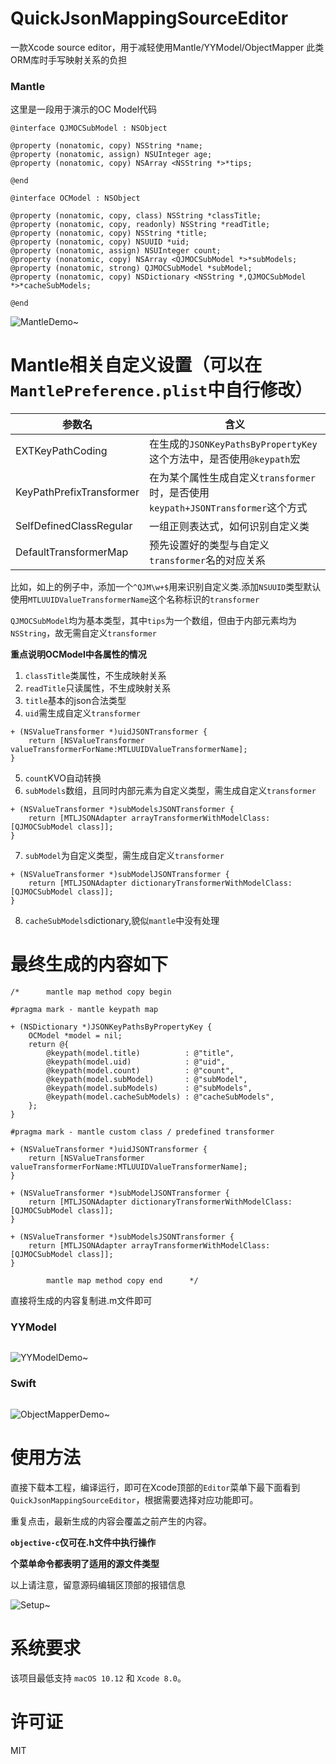 # QuickJsonMappingSourceEditor
一款Xcode source editor，用于减轻使用Mantle/YYModel/ObjectMapper 此类ORM库时手写映射关系的负担

### Mantle

这里是一段用于演示的OC Model代码
```objc
@interface QJMOCSubModel : NSObject

@property (nonatomic, copy) NSString *name;
@property (nonatomic, assign) NSUInteger age;
@property (nonatomic, copy) NSArray <NSString *>*tips;

@end

@interface OCModel : NSObject

@property (nonatomic, copy, class) NSString *classTitle;
@property (nonatomic, copy, readonly) NSString *readTitle;
@property (nonatomic, copy) NSString *title;
@property (nonatomic, copy) NSUUID *uid;
@property (nonatomic, assign) NSUInteger count;
@property (nonatomic, copy) NSArray <QJMOCSubModel *>*subModels;
@property (nonatomic, strong) QJMOCSubModel *subModel;
@property (nonatomic, copy) NSDictionary <NSString *,QJMOCSubModel *>*cacheSubModels;

@end

```
![MantleDemo~](https://github.com/willice9527/QuickJsonMappingEditor/blob/master/MantleDemo.gif)

Mantle相关自定义设置（可以在`MantlePreference.plist`中自行修改）
=============
参数名 |  含义
------|------
EXTKeyPathCoding | 在生成的`JSONKeyPathsByPropertyKey`这个方法中，是否使用`@keypath`宏
KeyPathPrefixTransformer | 在为某个属性生成自定义`transformer`时，是否使用`keypath+JSONTransformer`这个方式
SelfDefinedClassRegular | 一组正则表达式，如何识别自定义类
DefaultTransformerMap | 预先设置好的类型与自定义`transformer`名的对应关系

比如，如上的例子中，添加一个`^QJM\w+$`用来识别自定义类.添加`NSUUID`类型默认使用`MTLUUIDValueTransformerName`这个名称标识的`transformer`

`QJMOCSubModel`均为基本类型，其中`tips`为一个数组，但由于内部元素均为`NSString`，故无需自定义`transformer`

**重点说明OCModel中各属性的情况**

1. `classTitle`类属性，不生成映射关系
2. `readTitle`只读属性，不生成映射关系
3. `title`基本的json合法类型
4. `uid`需生成自定义`transformer`

```objc
+ (NSValueTransformer *)uidJSONTransformer {
	return [NSValueTransformer valueTransformerForName:MTLUUIDValueTransformerName];
}
```

5. `count`KVO自动转换
6. `subModels`数组，且同时内部元素为自定义类型，需生成自定义`transformer`

```objc
+ (NSValueTransformer *)subModelsJSONTransformer {
	return [MTLJSONAdapter arrayTransformerWithModelClass:[QJMOCSubModel class]];
}
```

7. `subModel`为自定义类型，需生成自定义`transformer`

```objc
+ (NSValueTransformer *)subModelJSONTransformer {
	return [MTLJSONAdapter dictionaryTransformerWithModelClass:[QJMOCSubModel class]];
}
```

8. `cacheSubModels`dictionary,貌似`mantle`中没有处理

最终生成的内容如下
=============

```objc
/*		mantle map method copy begin		

#pragma mark - mantle keypath map

+ (NSDictionary *)JSONKeyPathsByPropertyKey {
	OCModel *model = nil;
	return @{
		@keypath(model.title)          : @"title",
		@keypath(model.uid)            : @"uid",
		@keypath(model.count)          : @"count",
		@keypath(model.subModel)       : @"subModel",
		@keypath(model.subModels)      : @"subModels",
		@keypath(model.cacheSubModels) : @"cacheSubModels",
	};
}

#pragma mark - mantle custom class / predefined transformer

+ (NSValueTransformer *)uidJSONTransformer {
	return [NSValueTransformer valueTransformerForName:MTLUUIDValueTransformerName];
}

+ (NSValueTransformer *)subModelJSONTransformer {
	return [MTLJSONAdapter dictionaryTransformerWithModelClass:[QJMOCSubModel class]];
}

+ (NSValueTransformer *)subModelsJSONTransformer {
	return [MTLJSONAdapter arrayTransformerWithModelClass:[QJMOCSubModel class]];
}

		mantle map method copy end		*/
```

直接将生成的内容复制进.m文件即可
	
### YYModel
```objc

```	
![YYModelDemo~](https://github.com/willice9527/QuickJsonMappingEditor/blob/master/YYModelDemo.gif)

### Swift
```swift

```	
![ObjectMapperDemo~](https://github.com/willice9527/QuickJsonMappingEditor/blob/master/ObjectMapperDemo.gif)

使用方法
==============
直接下载本工程，编译运行，即可在Xcode顶部的`Editor`菜单下最下面看到`QuickJsonMappingSourceEditor`，根据需要选择对应功能即可。

重复点击，最新生成的内容会覆盖之前产生的内容。

**`objective-c`仅可在.h文件中执行操作**

**个菜单命令都表明了适用的源文件类型**

以上请注意，留意源码编辑区顶部的报错信息

![Setup~](https://github.com/willice9527/QuickJsonMappingEditor/blob/master/Setup.gif)


系统要求
==============
该项目最低支持 `macOS 10.12` 和 `Xcode 8.0`。


许可证
==============
MIT
